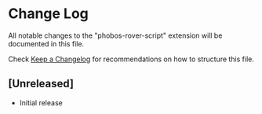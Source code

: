 # Change Log

All notable changes to the "phobos-rover-script" extension will be documented in this file.

Check [Keep a Changelog](http://keepachangelog.com/) for recommendations on how to structure this file.

## [Unreleased]

- Initial release
